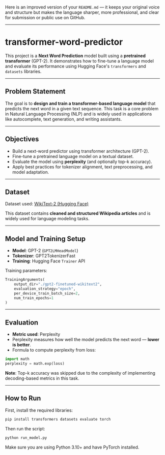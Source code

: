 Here is an improved version of your `README.md` — it keeps your original voice and structure but makes the language sharper, more professional, and clear for submission or public use on GitHub.

---

# transformer-word-predictor

This project is a **Next Word Prediction** model built using a **pretrained transformer** (GPT-2). It demonstrates how to fine-tune a language model and evaluate its performance using Hugging Face's `transformers` and `datasets` libraries.

---

## Problem Statement

The goal is to **design and train a transformer-based language model** that predicts the next word in a given text sequence. This task is a core problem in Natural Language Processing (NLP) and is widely used in applications like autocomplete, text generation, and writing assistants.

---

## Objectives

* Build a next-word predictor using transformer architecture (GPT-2).
* Fine-tune a pretrained language model on a textual dataset.
* Evaluate the model using **perplexity** (and optionally top-k accuracy).
* Apply best practices for tokenizer alignment, text preprocessing, and model adaptation.

---

## Dataset

Dataset used: [WikiText-2 (Hugging Face)](https://huggingface.co/datasets/mindchain/wikitext2)

This dataset contains **cleaned and structured Wikipedia articles** and is widely used for language modeling tasks.

---

## Model and Training Setup

* **Model**: GPT-2 (`GPT2LMHeadModel`)
* **Tokenizer**: GPT2TokenizerFast
* **Training**: Hugging Face `Trainer` API

Training parameters:

```python
TrainingArguments(
    output_dir="./gpt2-finetuned-wikitext2",
    evaluation_strategy="epoch",
    per_device_train_batch_size=2,
    num_train_epochs=1
)
```

---

## Evaluation

* **Metric used**: Perplexity
* Perplexity measures how well the model predicts the next word — **lower is better**.
* Formula to compute perplexity from loss:

```python
import math
perplexity = math.exp(loss)
```

**Note**: Top-k accuracy was skipped due to the complexity of implementing decoding-based metrics in this task.

---

## How to Run

First, install the required libraries:

```bash
pip install transformers datasets evaluate torch
```

Then run the script:

```bash
python run_model.py
```

Make sure you are using Python 3.10+ and have PyTorch installed.
